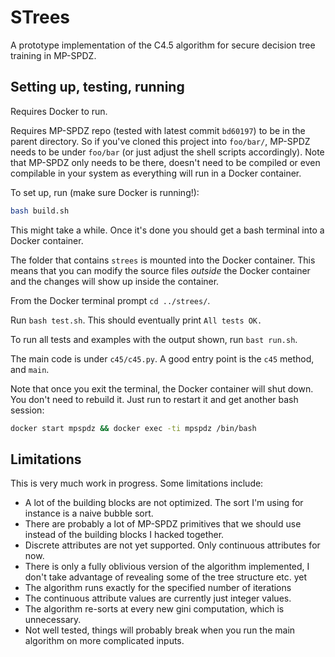 # STrees

A prototype implementation of the C4.5 algorithm for secure decision tree training in MP-SPDZ.

## Setting up, testing, running

Requires Docker to run.

Requires MP-SPDZ repo (tested with latest commit `bd60197`) to be in the parent directory. So if you've cloned this project into `foo/bar/`, MP-SPDZ needs to be under `foo/bar` (or just adjust the shell scripts accordingly). Note that MP-SPDZ only needs to be there, doesn't need to be compiled or even compilable in your system as everything will run in a Docker container.

To set up, run (make sure Docker is running!):

```bash
bash build.sh
```

This might take a while. Once it's done you should get a bash terminal into a Docker container.

The folder that contains `strees` is mounted into the Docker container. This means that you can modify the source files *outside* the Docker container and the changes will show up inside the container. 

From the Docker terminal prompt `cd ../strees/`.

Run `bash test.sh`. This should eventually print `All tests OK.`

To run all tests and examples with the output shown, run `bast run.sh`. 

The main code is under `c45/c45.py`. A good entry point is the `c45` method, and `main`. 

Note that once you exit the terminal, the Docker container will shut down. You don't need to rebuild it. Just run to restart it and get another bash session:

```bash
docker start mpspdz && docker exec -ti mpspdz /bin/bash
```

## Limitations

This is very much work in progress. Some limitations include:

* A lot of the building blocks are not optimized. The sort I'm using for instance is a naive bubble sort.
* There are probably a lot of MP-SPDZ primitives that we should use instead of the building blocks I hacked together.
* Discrete attributes are not yet supported. Only continuous attributes for now.
* There is only a fully oblivious version of the algorithm implemented, I don't take advantage of revealing some of the tree structure etc. yet 
* The algorithm runs exactly for the specified number of iterations 
* The continuous attribute values are currently just integer values.
* The algorithm re-sorts at every new gini computation, which is unnecessary.
* Not well tested, things will probably break when you run the main algorithm on more complicated inputs.
